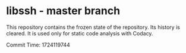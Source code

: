 # libssh - master branch

This repository contains the frozen state of the repository.
Its history is cleared. It is used only for static code
analysis with Codacy.

Commit Time: 1724119744
